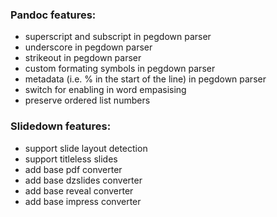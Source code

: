 ### Pandoc features:

 * superscript and subscript in pegdown parser
 * underscore in pegdown parser
 * strikeout in pegdown parser
 * custom formating symbols in pegdown parser
 * metadata (i.e. % in the start of the line) in pegdown parser
 * switch for enabling in word empasising
 * preserve ordered list numbers

### Slidedown features:

 * support slide layout detection
 * support titleless slides
 * add base pdf converter
 * add base dzslides converter
 * add base reveal converter
 * add base impress converter
